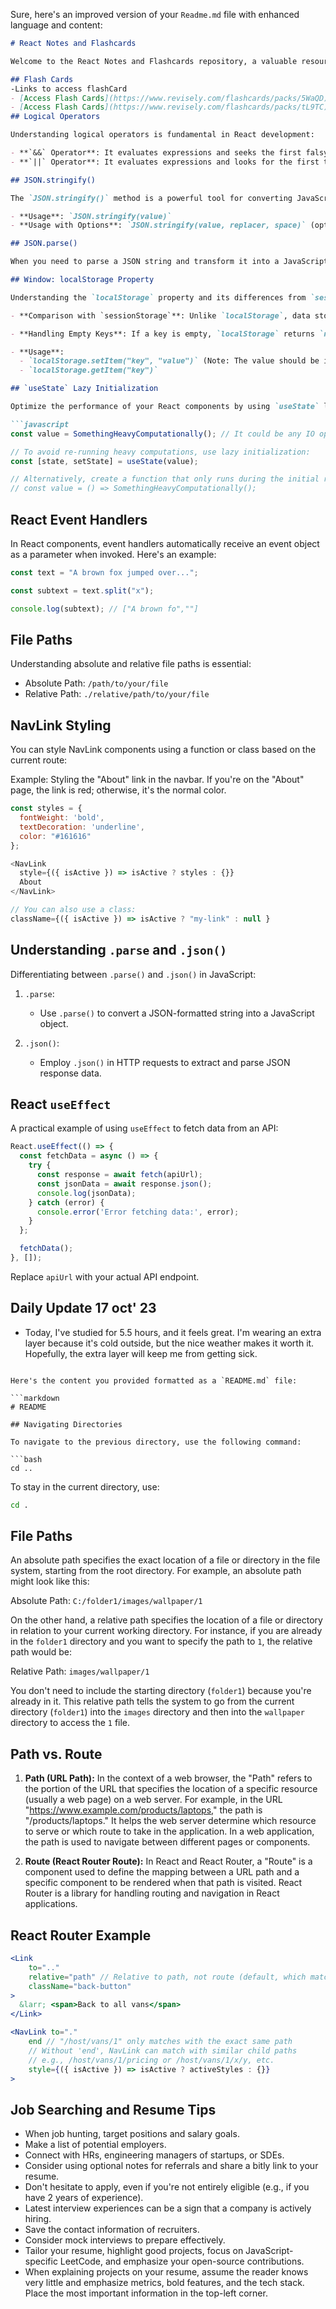 Sure, here's an improved version of your `Readme.md` file with enhanced language and content:

```markdown
# React Notes and Flashcards

Welcome to the React Notes and Flashcards repository, a valuable resource for learning and mastering React. We've curated a collection of flashcards and useful information to aid your journey.

## Flash Cards
-Links to access flashCard
- [Access Flash Cards](https://www.revisely.com/flashcards/packs/5WaQD)
- [Access Flash Cards](https://www.revisely.com/flashcards/packs/tL9TC)
## Logical Operators

Understanding logical operators is fundamental in React development:

- **`&&` Operator**: It evaluates expressions and seeks the first falsy value.
- **`||` Operator**: It evaluates expressions and looks for the first truthy value.

## JSON.stringify()

The `JSON.stringify()` method is a powerful tool for converting JavaScript values into JSON strings.

- **Usage**: `JSON.stringify(value)`
- **Usage with Options**: `JSON.stringify(value, replacer, space)` (optional parameters)

## JSON.parse()

When you need to parse a JSON string and transform it into a JavaScript object, rely on the `JSON.parse()` method.

## Window: localStorage Property

Understanding the `localStorage` property and its differences from `sessionStorage` is crucial:

- **Comparison with `sessionStorage`**: Unlike `localStorage`, data stored in `sessionStorage` vanishes when the page session ends, typically upon closing the page. Be aware that `localStorage` data associated with a document loaded in a "private browsing" or "incognito" session is wiped when the last "private" tab is closed.

- **Handling Empty Keys**: If a key is empty, `localStorage` returns `null`.

- **Usage**:
  - `localStorage.setItem("key", "value")` (Note: The value should be in string format)
  - `localStorage.getItem("key")`

## `useState` Lazy Initialization

Optimize the performance of your React components by using `useState` lazy initialization when dealing with heavy computations or IO operations.

```javascript
const value = SomethingHeavyComputationally(); // It could be any IO operation.

// To avoid re-running heavy computations, use lazy initialization:
const [state, setState] = useState(value);

// Alternatively, create a function that only runs during the initial render, achieving lazy initial state loading.
// const value = () => SomethingHeavyComputationally();
```

## React Event Handlers

In React components, event handlers automatically receive an event object as a parameter when invoked. Here's an example:

```javascript
const text = "A brown fox jumped over...";

const subtext = text.split("x");

console.log(subtext); // ["A brown fo",""]
```

## File Paths

Understanding absolute and relative file paths is essential:

- Absolute Path: `/path/to/your/file`
- Relative Path: `./relative/path/to/your/file`

## NavLink Styling

You can style NavLink components using a function or class based on the current route:

Example: Styling the "About" link in the navbar. If you're on the "About" page, the link is red; otherwise, it's the normal color.

```javascript
const styles = {
  fontWeight: 'bold',
  textDecoration: 'underline',
  color: "#161616"
};

<NavLink
  style={({ isActive }) => isActive ? styles : {}}
  About
</NavLink>

// You can also use a class:
className={({ isActive }) => isActive ? "my-link" : null }
```

## Understanding `.parse` and `.json()`

Differentiating between `.parse()` and `.json()` in JavaScript:

1. `.parse`:
   - Use `.parse()` to convert a JSON-formatted string into a JavaScript object.

2. `.json()`:
   - Employ `.json()` in HTTP requests to extract and parse JSON response data.

## React `useEffect`

A practical example of using `useEffect` to fetch data from an API:

```javascript
React.useEffect(() => {
  const fetchData = async () => {
    try {
      const response = await fetch(apiUrl);
      const jsonData = await response.json();
      console.log(jsonData);
    } catch (error) {
      console.error('Error fetching data:', error);
    }
  };

  fetchData();
}, []);
```

Replace `apiUrl` with your actual API endpoint.

## Daily Update 17 oct' 23
-  Today, I've studied for 5.5 hours, and it feels great. I'm wearing an extra layer because it's cold outside, but the nice weather makes it worth it. Hopefully, the extra layer will keep me from getting sick.

```

Here's the content you provided formatted as a `README.md` file:

```markdown
# README

## Navigating Directories

To navigate to the previous directory, use the following command:

```bash
cd ..
```

To stay in the current directory, use:

```bash
cd .
```

## File Paths

An absolute path specifies the exact location of a file or directory in the file system, starting from the root directory. For example, an absolute path might look like this:

Absolute Path: `C:/folder1/images/wallpaper/1`

On the other hand, a relative path specifies the location of a file or directory in relation to your current working directory. For instance, if you are already in the `folder1` directory and you want to specify the path to `1`, the relative path would be:

Relative Path: `images/wallpaper/1`

You don't need to include the starting directory (`folder1`) because you're already in it. This relative path tells the system to go from the current directory (`folder1`) into the `images` directory and then into the `wallpaper` directory to access the `1` file.

## Path vs. Route

1. **Path (URL Path):** In the context of a web browser, the "Path" refers to the portion of the URL that specifies the location of a specific resource (usually a web page) on a web server. For example, in the URL "https://www.example.com/products/laptops," the path is "/products/laptops." It helps the web server determine which resource to serve or which route to take in the application. In a web application, the path is used to navigate between different pages or components.

2. **Route (React Router Route):** In React and React Router, a "Route" is a component used to define the mapping between a URL path and a specific component to be rendered when that path is visited. React Router is a library for handling routing and navigation in React applications.

## React Router Example

```jsx
<Link
    to=".."
    relative="path" // Relative to path, not route (default, which matches path with component)
    className="back-button"
>
  &larr; <span>Back to all vans</span>
</Link>

<NavLink to="." 
    end // "/host/vans/1" only matches with the exact same path
    // Without 'end', NavLink can match with similar child paths
    // e.g., /host/vans/1/pricing or /host/vans/1/x/y, etc.
    style={({ isActive }) => isActive ? activeStyles : {}}
>
```

## Job Searching and Resume Tips

- When job hunting, target positions and salary goals.
- Make a list of potential employers.
- Connect with HRs, engineering managers of startups, or SDEs.
- Consider using optional notes for referrals and share a bitly link to your resume.
- Don't hesitate to apply, even if you're not entirely eligible (e.g., if you have 2 years of experience).
- Latest interview experiences can be a sign that a company is actively hiring.
- Save the contact information of recruiters.
- Consider mock interviews to prepare effectively.
- Tailor your resume, highlight good projects, focus on JavaScript-specific LeetCode, and emphasize your open-source contributions.
- When explaining projects on your resume, assume the reader knows very little and emphasize metrics, bold features, and the tech stack. Place the most important information in the top-left corner.

```